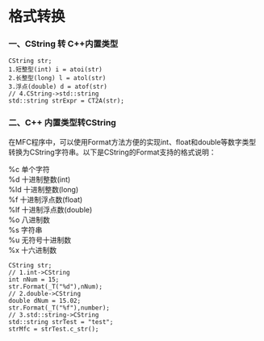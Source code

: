 # 格式转换

### 一、CString 转 C++内置类型

```
CString str;
1.短整型(int) i = atoi(str)
2.长整型(long) l = atol(str)
3.浮点(double) d = atof(str)
// 4.CString->std::string
std::string strExpr = CT2A(str);
```

### 二、C++ 内置类型转CString

在MFC程序中，可以使用Format方法方便的实现int、float和double等数字类型转换为CString字符串。以下是CString的Format支持的格式说明：

%c 单个字符  
%d 十进制整数\(int\)  
%ld 十进制整数\(long\)  
%f 十进制浮点数\(float\)  
%lf 十进制浮点数\(double\)  
%o 八进制数  
%s 字符串  
%u 无符号十进制数  
%x 十六进制数

```
CString str;
// 1.int->CString
int nNum = 15;
str.Format(_T("%d"),nNum);
// 2.double->CString
double dNum = 15.02;
str.Format(_T("%f"),number);
// 3.std::string->CString
std::string strTest = "test";
strMfc = strTest.c_str();
```



